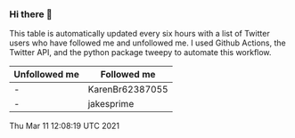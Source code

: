 ### Hi there 👋

This table is automatically updated every six hours with a list of Twitter users who have followed me and unfollowed me. I used Github Actions, the Twitter API, and the python package tweepy to automate this workflow.

| Unfollowed me |  Followed me |
| --- | --- |
|-|KarenBr62387055|
|-|jakesprime|
Thu Mar 11 12:08:19 UTC 2021
